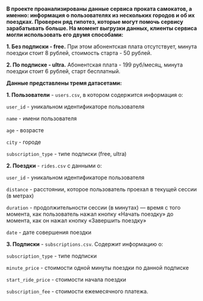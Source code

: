 **В проекте проанализированы данные сервиса проката самокатов, а именно: информация о пользователях из нескольких городов и об их поездках. Проверен ряд гипотез, которые могут помочь сервису зарабатывать больше. На момент выгрузки данных, клиенты сервиса могли использовать его двумя способами:**

**1. Без подписки - free.** При этом абонентская плата отсутствует, минута поездки стоит 8 рублей, стоимость старта - 50 рублей.

**2. По подписке - ultra.** Абонентская плата - 199 руб/месяц, минута поездки стоит 6 рублей, старт бесплатный.


**Данные представлены тремя датасетами:**

**1. Пользователи** - `users.csv`, в котором содержится информация о:

`user_id` - уникальном идентификаторе пользователя

`name` - имени пользователя

`age` - возрасте

`city` - городе

`subscription_type` - типе подписки (free, ultra)

**2. Поездки** - `rides.csv` с данными о:

`user_id` - уникальном идентификаторе пользователя

`distance` - расстоянии, которое пользователь проехал в текущей сессии (в метрах)

`duration` - продолжительности сессии (в минутах) — время с того момента, как пользователь нажал кнопку «Начать поездку» до момента, как он нажал кнопку «Завершить поездку»

`date` - дате совершения поездки

**3. Подписки** - `subscriptions.csv`. Содержит информацию о:

`subscription_type` - типе подписки

`minute_price` - стоимости одной минуты поездки по данной подписке

`start_ride_price` - стоимости начала поездки

`subscription_fee` - стоимости ежемесячного платежа.
